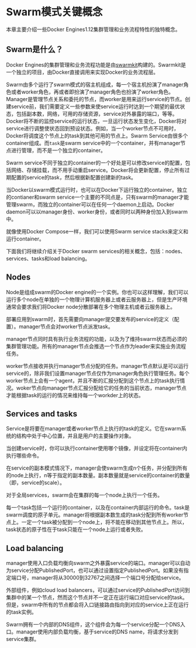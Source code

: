 # Swarm模式关键概念

本章主要介绍一些Docker Engines1.12集群管理和业务流程特性的独特概念。

## Swarm是什么？

Docker Engines的集群管理和业务流程功能是由[swarmkit](https://github.com/docker/swarmkit/)构建的。Swarmkit是一个独立的项目，由Docker直接调用来实现Docker的业务流程层。

Swarm由多个运行了swarm模式的宿主机组成，每一个宿主机扮演了manager角色或者worker角色，再或者即扮演了manager角色也扮演了worker角色。Manager是管理节点关系和委托的节点，而worker是用来运行service的节点。创建service前，我们需要定义一些参数来使service运行时达到一个期望的最优状态，包括副本数，网络，可用的存储资源，service对外暴露的端口，等等。Docker将不断的监控service的运行状态，一旦运行状态发生变化，Docker将对service进行调整使状态回到预设状态。例如，当一个worker节点不可用时，Docker将调度这个节点上的task到其他可用的节点上。Swarm Service由很多个container组成。而`task`是swarm service中的一个container，并有manager节点进行管理，而不是一个独立的container。

Swarm service不同于独立的container的一个好处是可以修改service的配置，包括网络、存储挂载，而不用手动重启service。Docker将会更新配置，停止所有过期配置的service的task，然后根据新配置创建新的task。

当Docker以swarm模式运行时，也可以在Docker下运行独立的container。独立的contianer和swarm service一个主要的不同点是，只有swarm的manager才能管理swarm，而独立的container可以在任何一个daemon上启动。Docker daemon可以以manager身份、worker身份，或者同时以两种身份加入到swarm中。

就像使用Docker Compose一样，我们可以使用Swarm service stacks来定义和运行container。

下面我们将继续介绍关于Docker swarm services的相关概念，包括：nodes、services、tasks和load balancing。

## Nodes

Node是组成swarm的Docker engine的一个实例。你也可以这样理解，我们可以运行多个node在单独的一个物理计算机服务器上或者云服务器上，但是生产环境通常会要求我们将Docker node分散部署在多个物理主机或者云服务器上。

部署应用到swarm时，首先需要向manager提交要发布的service的定义（配置）。manager节点会对worker节点派发task。

manager节点同时具有执行业务流程的功能，以及为了维持swarm状态而必须的集群管理功能。所有的manager节点会推选一个节点作为leader来实施业务流程任务。

worker节点接收并执行manager节点分配的任务。manager节点默认是可以运行service的，除非我们设置manager节点仅作为manager角色执行管理任务。每个worker节点上会有一个agent，并且不断的汇报分配到这个节点上的task执行情况。woker节点向manager节点汇报分配给它的任务的当前状态，manager节点才能根据task的运行的情况来维持每一个workder上的状态。

## Services and tasks

Service是将要在manager或者worker节点上执行的task的定义。它在swarm系统的结构中处于中心位置，并且是用户的主要操作对象。

当创建service时，你可以执行container使用哪个镜像，并设定将在container内执行哪些命令。

在service的副本模式情况下，manager会使swarm生成n个任务，并分配到所有的node上执行，n等于指定的副本数量。副本数量就是service的container的数量（即，service的scale）。

对于全局services，swarm会在集群的每一个node上执行一个任务。

每一个task包括一个运行的container，以及在container内部运行的命令。task是swarm调度的原子单元。manager将根据副本数生成的task分配到所有worker节点上。一定一个task被分配到一个node上，将不能在移动到其他节点上。所以，task状态的原子性在于task只能在一个node上运行或者失败。

## Load balancing

manager使用入口负载均衡向swarm之外暴露service的端口。manager可以自动为service分配PublishedPort，也可以通过设置指定PublishedPort。如果没有指定端口号，manager将从30000到32767之间选择一个端口号分配给service。

外部组件，例如cloud load balancers，可以通过service的PublishedPort访问到集群中的某一个节点，然而这个节点并不一定正在运行端口对应service的task。但是，swarm中所有的节点都会将入口链接路由指向到对应的service上正在运行的task实例。

Swarm拥有一个内部的DNS组件，这个组件会为每一个service分配一个DNS入口。manager使用内部负载均衡，基于service的DNS name，将请求分发到service集群。



